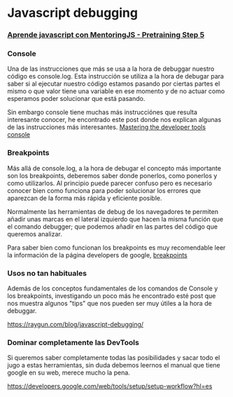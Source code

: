 
# Javascript debugging
### [Aprende javascript con MentoringJS - Pretraining Step 5](http://mentoringjs.com)

### Console
Una de las instrucciones que más se usa a la hora de debuggar nuestro código es console.log. 
Esta instrucción se utiliza a la hora de debugar para saber si al ejecutar nuestro código estamos pasando por ciertas partes el mismo o que valor tiene
una variable en ese momento y de no actuar como esperamos poder solucionar que está pasando.

Sin embargo console tiene muchas más instrucciónes que resulta interesante conocer, he encontrado este post donde nos explican algunas de
las instrucciones más interesantes. [Mastering the developer tools console](http://blog.teamtreehouse.com/mastering-developer-tools-console)



### Breakpoints
Más allá de console.log, a la hora de debugar el concepto más importante son los breakpoints, deberemos saber donde ponerlos, como ponerlos y como utilizarlos.
Al principio puede parecer confuso pero es necesario conocer bien como funciona para poder solucionar los errores que aparezcan de la forma más rápida y eficiente posible.

Normalmente las herramientas de debug de los navegadores te permiten añadir unas marcas en el lateral izquierdo que hacen la misma función que el comando debugger;
que podemos añadir en las partes del código que queremos analizar.

Para saber bien como funcionan los breakpoints es muy recomendable leer la información de la página developers de google, [breakpoints](https://developers.google.com/web/tools/chrome-devtools/javascript/breakpoints?hl=es)


### Usos no tan habituales
Además de los conceptos fundamentales de los comandos de Console y los breakpoints, investigando un poco más he encontrado esté post que nos muestra algunos "tips" que nos pueden ser muy útiles a la hora de debuggar.

https://raygun.com/blog/javascript-debugging/


### Dominar completamente las DevTools

Si queremos saber completamente todas las posibilidades y sacar todo el jugo a estas herramientas, sin duda debemos leernos el manual que tiene google en su web, merece mucho la pena.

https://developers.google.com/web/tools/setup/setup-workflow?hl=es


